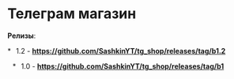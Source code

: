 # Телеграм магазин
**Релизы**:

 *⠀1.2 - **https://github.com/SashkinYT/tg_shop/releases/tag/b1.2**                                                                             
 
 
 
 
⠀*⠀1.0 - **https://github.com/SashkinYT/tg_shop/releases/tag/b1**
